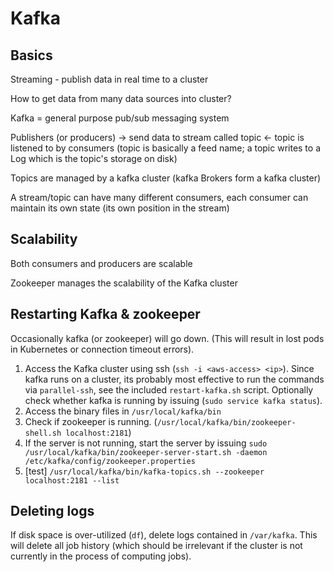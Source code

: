 # Kafka

## Basics

Streaming - publish data in real time to a cluster

How to get data from many data sources into cluster?

Kafka = general purpose pub/sub messaging system

Publishers (or producers) -> send data to stream called topic <- topic is listened to by consumers (topic is basically a feed name; a topic writes to a Log which is the topic's storage on disk)

Topics are managed by a kafka cluster (kafka Brokers form a kafka cluster)

A stream/topic can have many different consumers, each consumer can maintain its own state (its own position in the stream)

## Scalability 

Both consumers and producers are scalable

Zookeeper manages the scalability of the Kafka cluster

## Restarting Kafka & zookeeper

Occasionally kafka (or zookeeper) will go down. (This will result in lost pods in Kubernetes or connection timeout errors). 

1. Access the Kafka cluster using ssh (`ssh -i <aws-access> <ip>`). Since kafka runs on a cluster, its probably most effective to run the commands via `parallel-ssh`, see the included `restart-kafka.sh` script. Optionally check whether kafka is running by issuing (`sudo service kafka status`).
2. Access the binary files in `/usr/local/kafka/bin`
3. Check if zookeeper is running. (`/usr/local/kafka/bin/zookeeper-shell.sh localhost:2181`)
4. If the server is not running, start the server by issuing `sudo /usr/local/kafka/bin/zookeeper-server-start.sh -daemon /etc/kafka/config/zookeeper.properties` 
5. [test] `/usr/local/kafka/bin/kafka-topics.sh --zookeeper localhost:2181 --list` 

## Deleting logs

If disk space is over-utilized (`df`), delete logs contained in `/var/kafka`. This will delete all job history (which should be irrelevant if the cluster is not currently in the process of computing jobs).
